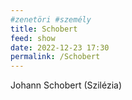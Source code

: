 ```yaml
---
#zenetöri #személy
title: Schobert
feed: show
date: 2022-12-23 17:30
permalink: /Schobert
---
```


Johann Schobert (Szilézia)